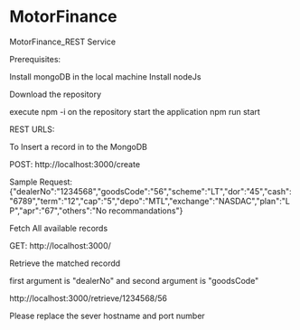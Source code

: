 # MotorFinance
MotorFinance_REST Service

Prerequisites:

Install mongoDB in the local machine
Install nodeJs

Download the repository 

execute npm -i on the repository
start the application npm run start

REST URLS:

To Insert a record in to the MongoDB

POST: http://localhost:3000/create

Sample Request: {"dealerNo":"1234568","goodsCode":"56","scheme":"LT","dor":"45","cash":"6789","term":"12","cap":"5","depo":"MTL","exchange":"NASDAC","plan":"LP","apr":"67","others":"No recommandations"}
	

Fetch All available records

GET: http://localhost:3000/

Retrieve the matched recordd

first argument is "dealerNo" and second argument is "goodsCode"

http://localhost:3000/retrieve/1234568/56

Please replace the sever hostname and port number
